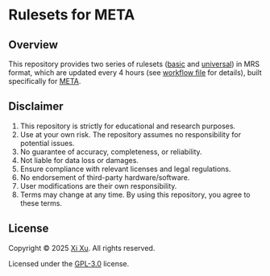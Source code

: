 # Rulesets for META

## Overview

This repository provides two series of rulesets ([basic](https://github.com/xixu-me/rulesets-for-META/tree/basic) and [universal](https://github.com/xixu-me/rulesets-for-META/tree/universal)) in MRS format, which are updated every 4 hours (see [workflow file](https://github.com/xixu-me/rulesets-for-META/blob/main/.github/workflows/build-and-publish.yml) for details), built specifically for [META](https://github.com/xixu-me/META).

## Disclaimer

1. This repository is strictly for educational and research purposes.
2. Use at your own risk. The repository assumes no responsibility for potential issues.
3. No guarantee of accuracy, completeness, or reliability.
4. Not liable for data loss or damages.
5. Ensure compliance with relevant licenses and legal regulations.
6. No endorsement of third-party hardware/software.
7. User modifications are their own responsibility.
8. Terms may change at any time. By using this repository, you agree to these terms.

## License

Copyright &copy; 2025 [Xi Xu](https://xi-xu.me). All rights reserved.

Licensed under the [GPL-3.0](https://github.com/xixu-me/rulesets-for-META/blob/main/LICENSE) license.  
